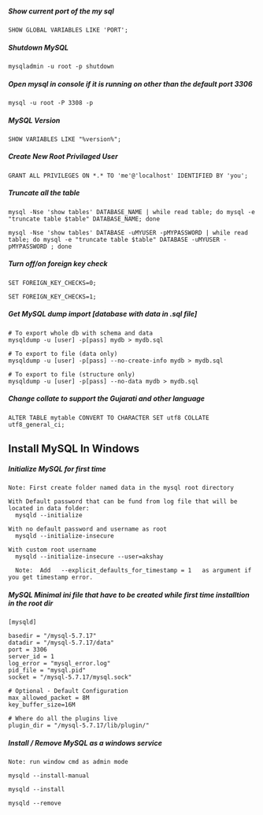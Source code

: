 ##### Show current port of the my sql

```
SHOW GLOBAL VARIABLES LIKE 'PORT';
```


##### Shutdown MySQL 

```
mysqladmin -u root -p shutdown
```


##### Open mysql in console if it is running on other than the default port 3306

```
mysql -u root -P 3308 -p
```


##### MySQL Version

```
SHOW VARIABLES LIKE "%version%";
```

##### Create New Root Privilaged User

```
GRANT ALL PRIVILEGES ON *.* TO 'me'@'localhost' IDENTIFIED BY 'you';
```

##### Truncate all the table 

```
mysql -Nse 'show tables' DATABASE_NAME | while read table; do mysql -e "truncate table $table" DATABASE_NAME; done
```
```
mysql -Nse 'show tables' DATABASE -uMYUSER -pMYPASSWORD | while read table; do mysql -e "truncate table $table" DATABASE -uMYUSER -pMYPASSWORD ; done
```

##### Turn off/on foreign key check

```
SET FOREIGN_KEY_CHECKS=0;
```
```
SET FOREIGN_KEY_CHECKS=1;
```


##### Get MySQL dump import [database with data in .sql file]

```
# To export whole db with schema and data
mysqldump -u [user] -p[pass] mydb > mydb.sql

# To export to file (data only)
mysqldump -u [user] -p[pass] --no-create-info mydb > mydb.sql

# To export to file (structure only)
mysqldump -u [user] -p[pass] --no-data mydb > mydb.sql
```


##### Change collate to support the Gujarati and other language

```
ALTER TABLE mytable CONVERT TO CHARACTER SET utf8 COLLATE utf8_general_ci;
```


## Install MySQL In Windows

  ##### Initialize MySQL for first time

  ```
  Note: First create folder named data in the mysql root directory

  With Default password that can be fund from log file that will be located in data folder:
    mysqld --initialize

  With no default password and username as root
    mysqld --initialize-insecure

  With custom root username
    mysqld --initialize-insecure --user=akshay

    Note:  Add   --explicit_defaults_for_timestamp = 1   as argument if you get timestamp error.
  ```


  ##### MySQL Minimal ini file that have to be created while first time installtion in the root dir

  ```
  [mysqld]

  basedir = "/mysql-5.7.17"
  datadir = "/mysql-5.7.17/data"
  port = 3306
  server_id = 1
  log_error = "mysql_error.log"
  pid_file = "mysql.pid"
  socket = "/mysql-5.7.17/mysql.sock"

  # Optional - Default Configuration
  max_allowed_packet = 8M
  key_buffer_size=16M

  # Where do all the plugins live
  plugin_dir = "/mysql-5.7.17/lib/plugin/"
  ```


  ##### Install / Remove MySQL as a windows service

  ```
  Note: run window cmd as admin mode

  mysqld --install-manual

  mysqld --install

  mysqld --remove
  ```
